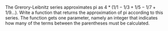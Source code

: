 The Grerory-Leibnitz series approximates pi
as $4 * (1/1 - 1/3 + 1/5 - 1/7 + 1/9 ...)$. Write a function that
returns the approximation of pi according to this series. The function
gets one parameter, namely an integer that indicates how many of the
terms between the parentheses must be calculated.
